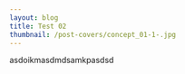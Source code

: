 ```yaml
---
layout: blog
title: Test 02
thumbnail: /post-covers/concept_01-1-.jpg
---
```

a﻿sdoikmasdmdsamkpasdsd
